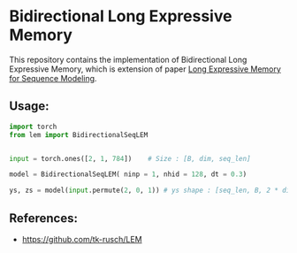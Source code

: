 # Bidirectional Long Expressive Memory
This repository contains the implementation of Bidirectional Long Expressive Memory, which is extension of paper [Long Expressive Memory for Sequence Modeling](https://openreview.net/forum?id=vwj6aUeocyf).

## Usage:
```python
import torch
from lem import BidirectionalSeqLEM


input = torch.ones([2, 1, 784])    # Size : [B, dim, seq_len]

model = BidirectionalSeqLEM( ninp = 1, nhid = 128, dt = 0.3)

ys, zs = model(input.permute(2, 0, 1)) # ys shape : [seq_len, B, 2 * dim], zs shape : [seq_len, B, 2 * dim]

```



## References:
* https://github.com/tk-rusch/LEM
